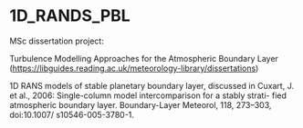 # 1D_RANDS_PBL

MSc dissertation project:

Turbulence Modelling Approaches for the Atmospheric Boundary Layer
(https://libguides.reading.ac.uk/meteorology-library/dissertations)

1D RANS models of stable planetary boundary layer, discussed in 
Cuxart, J. et al., 2006: Single-column model intercomparison for a stably strati- fied atmospheric boundary layer. 
Boundary-Layer Meteorol, 118, 273–303, doi:10.1007/ s10546-005-3780-1.

